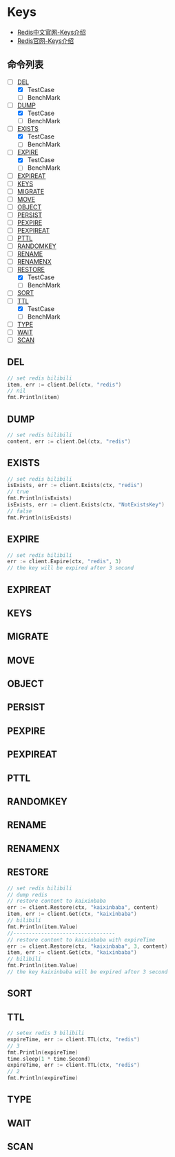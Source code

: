 # Keys
- [Redis中文官网-Keys介绍](http://www.redis.cn/commands.html#generic)
- [Redis官网-Keys介绍](https://redis.io/commands#generic)
## 命令列表 
- [ ] [DEL](#DEL)
    - [x] TestCase
    - [ ] BenchMark
- [ ] [DUMP](#DUMP)
    - [x] TestCase
    - [ ] BenchMark
- [ ] [EXISTS](#EXISTS)
    - [x] TestCase
    - [ ] BenchMark
- [ ] [EXPIRE](#EXPIRE)
    - [x] TestCase
    - [ ] BenchMark
- [ ] [EXPIREAT](#EXPIREAT)
- [ ] [KEYS](#KEYS)
- [ ] [MIGRATE](#MIGRATE)
- [ ] [MOVE](#MOVE)
- [ ] [OBJECT](#OBJECT)
- [ ] [PERSIST](#PERSIST)
- [ ] [PEXPIRE](#PEXPIRE)
- [ ] [PEXPIREAT](#PEXPIREAT)
- [ ] [PTTL](#PTTL)
- [ ] [RANDOMKEY](#RANDOMKEY)
- [ ] [RENAME](#RENAME)
- [ ] [RENAMENX](#RENAMENX)
- [ ] [RESTORE](#RESTORE)
    - [x] TestCase
    - [ ] BenchMark
- [ ] [SORT](#SORT)
- [ ] [TTL](#TTL)
    - [x] TestCase
    - [ ] BenchMark
- [ ] [TYPE](#TYPE)
- [ ] [WAIT](#WAIT)
- [ ] [SCAN](#SCAN)
## <span id="DEL">DEL</span>
```go
// set redis bilibili
item, err := client.Del(ctx, "redis")
// nil
fmt.Println(item)
```
## <span id="DUMP">DUMP</span>
```go
// set redis bilibili
content, err := client.Del(ctx, "redis")
```
## <span id="EXISTS">EXISTS</span>
```go
// set redis bilibili
isExists, err := client.Exists(ctx, "redis")
// true
fmt.Println(isExists)
isExists, err := client.Exists(ctx, "NotExistsKey")
// false
fmt.Println(isExists)
```
## <span id="EXPIRE">EXPIRE</span>
```go
// set redis bilibili
err := client.Expire(ctx, "redis", 3)
// the key will be expired after 3 second
```
## <span id="EXPIREAT">EXPIREAT</span>
## <span id="KEYS">KEYS</span>
## <span id="MIGRATE">MIGRATE</span>
## <span id="MOVE">MOVE</span>
## <span id="OBJECT">OBJECT</span>
## <span id="PERSIST">PERSIST</span>
## <span id="PEXPIRE">PEXPIRE</span>
## <span id="PEXPIREAT">PEXPIREAT</span>
## <span id="PTTL">PTTL</span>
## <span id="RANDOMKEY">RANDOMKEY</span>
## <span id="RENAME">RENAME</span>
## <span id="RENAMENX">RENAMENX</span>
## <span id="RESTORE">RESTORE</span>
```go
// set redis bilibili
// dump redis
// restore content to kaixinbaba
err := client.Restore(ctx, "kaixinbaba", content)
item, err := client.Get(ctx, "kaixinbaba")
// bilibili
fmt.Println(item.Value)
//---------------------------------
// restore content to kaixinbaba with expireTime
err := client.Restore(ctx, "kaixinbaba", 3, content)
item, err := client.Get(ctx, "kaixinbaba")
// bilibili
fmt.Println(item.Value)
// the key kaixinbaba will be expired after 3 second
```
## <span id="SORT">SORT</span>
## <span id="TTL">TTL</span>
```go
// setex redis 3 bilibili
expireTime, err := client.TTL(ctx, "redis")
// 3
fmt.Println(expireTime)
time.sleep(1 * time.Second)
expireTime, err := client.TTL(ctx, "redis")
// 2
fmt.Println(expireTime)
```
## <span id="TYPE">TYPE</span>
## <span id="WAIT">WAIT</span>
## <span id="SCAN">SCAN</span>





































































